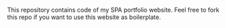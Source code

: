 This repository contains code of my SPA portfolio website.
Feel free to fork this repo if you want to use this website as boilerplate.

